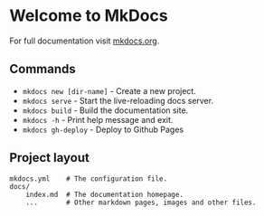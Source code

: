 # Welcome to MkDocs

For full documentation visit [mkdocs.org](https://www.mkdocs.org).

## Commands

* `mkdocs new [dir-name]` - Create a new project.
* `mkdocs serve` - Start the live-reloading docs server.
* `mkdocs build` - Build the documentation site.
* `mkdocs -h` - Print help message and exit.
* `mkdocs gh-deploy` - Deploy to Github Pages

## Project layout

    mkdocs.yml    # The configuration file.
    docs/
        index.md  # The documentation homepage.
        ...       # Other markdown pages, images and other files.
